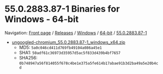 # 55.0.2883.87-1 Binaries for Windows - 64-bit

Navigation: [Front page](/ungoogled-chromium-binaries/) / [Releases](/ungoogled-chromium-binaries/releases/) / [Windows](/ungoogled-chromium-binaries/releases/windows) / [64-bit](/ungoogled-chromium-binaries/releases/windows/64bit) / [55.0.2883.87-1](/ungoogled-chromium-binaries/releases/windows/64bit/55.0.2883.87-1)


* [ungoogled-chromium_55.0.2883.87-1_windows_x64.zip](https://github.com/Eloston/ungoogled-chromium/releases/download/55.0.2883.87-1/ungoogled-chromium_55.0.2883.87-1_windows_x64.zip)
    * MD5: `5a0c046cd411d769fb49104a086a45e1`
    * SHA1: `50adf61c36973d35957d5ac5f833d439b4bf7657`
    * SHA256: `0b748947a56f814055f678c4be1e375a5fe614b17abae91b3d2ba49a5e20b4cd`

